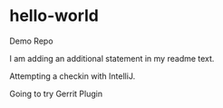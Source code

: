 # hello-world
Demo Repo

I am adding an additional statement in my readme text.

Attempting a checkin with IntelliJ.

Going to try Gerrit Plugin